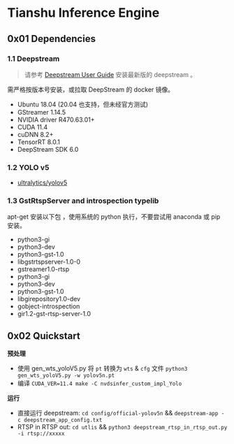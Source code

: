 # Tianshu Inference Engine

## 0x01 Dependencies

### 1.1 Deepstream

> 请参考 [Deepstream User Guide](https://docs.nvidia.com/metropolis/deepstream/dev-guide/text/DS_Quickstart.html)
> 安装最新版的 deepstream 。

需严格按版本号安装，或拉取 DeepStream 的 docker 镜像。

* Ubuntu 18.04 (20.04 也支持，但未经官方测试)
* GStreamer 1.14.5
* NVIDIA driver R470.63.01+
* CUDA 11.4
* cuDNN 8.2+
* TensorRT 8.0.1
* DeepStream SDK 6.0

### 1.2 YOLO v5

* [ultralytics/yolov5](https://github.com/ultralytics/yolov5)

### 1.3 GstRtspServer and introspection typelib

apt-get 安装以下包 ，使用系统的 python 执行，不要尝试用 anaconda 或 pip 安装。

* python3-gi 
* python3-dev
* python3-gst-1.0 
* libgstrtspserver-1.0-0
* gstreamer1.0-rtsp
* python3-gi
* python3-dev
* python3-gst-1.0
* libgirepository1.0-dev
* gobject-introspection 
* gir1.2-gst-rtsp-server-1.0

## 0x02 Quickstart

**预处理**

* 使用 gen_wts_yoloV5.py 将 `pt` 转换为 `wts` & `cfg` 文件 `python3 gen_wts_yoloV5.py -w yolov5n.pt`
* 编译 `CUDA_VER=11.4 make -C nvdsinfer_custom_impl_Yolo`

**运行**
* 直接运行 deepstream: `cd config/official-yolov5n` && `deepstream-app -c deepstream_app_config.txt`
* RTSP in RTSP out: `cd utlis` && `python3 deepstream_rtsp_in_rtsp_out.py -i rtsp://xxxxx`
